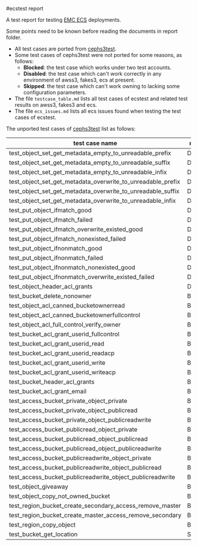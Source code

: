 #ecstest report

A test report for testing [EMC ECS](https://www.emc.com/storage/ecs-appliance/index.htm) deployments.

Some points need to be known before reading the documents in report folder.

- All test cases are ported from [cephs3test](https://github.com/ceph/s3-tests/blob/master/s3tests/functional/test_s3.py).
- Some test cases of cephs3test were not ported for some reasons, as follows:
  - **Blocked**: the test case which works under two test accounts.
  - **Disabled**: the test case which can't work correctly in any environment of awss3, fakes3, ecs at present.
  - **Skipped**: the test case which can't work owning to lacking some configuration parameters.
- The file `testcase_table.md` lists all test cases of ecstest and related test results on awss3, fakes3 and ecs.
- The file `ecs_issues.md` lists all ecs issues found when testing the test cases of ecstest.

The unported test cases of [cephs3test](https://github.com/ceph/s3-tests/blob/master/s3tests/functional/test_s3.py) list as follows:

|test case name| reason |
|--------------|--------|
|test_object_set_get_metadata_empty_to_unreadable_prefix|Disabled|
|test_object_set_get_metadata_empty_to_unreadable_suffix|Disabled|
|test_object_set_get_metadata_empty_to_unreadable_infix|Disabled|
|test_object_set_get_metadata_overwrite_to_unreadable_prefix|Disabled|
|test_object_set_get_metadata_overwrite_to_unreadable_suffix|Disabled|
|test_object_set_get_metadata_overwrite_to_unreadable_infix|Disabled|
|test_put_object_ifmatch_good|Disabled|
|test_put_object_ifmatch_failed|Disabled|
|test_put_object_ifmatch_overwrite_existed_good|Disabled|
|test_put_object_ifmatch_nonexisted_failed|Disabled|
|test_put_object_ifnonmatch_good|Disabled|
|test_put_object_ifnonmatch_failed|Disabled|
|test_put_object_ifnonmatch_nonexisted_good|Disabled|
|test_put_object_ifnonmatch_overwrite_existed_failed|Disabled|
|test_object_header_acl_grants|Disabled|
|test_bucket_delete_nonowner|Blocked|
|test_object_acl_canned_bucketownerread|Blocked|
|test_object_acl_canned_bucketownerfullcontrol|Blocked|
|test_object_acl_full_control_verify_owner|       Blocked|
|test_bucket_acl_grant_userid_fullcontrol|        Blocked|
|test_bucket_acl_grant_userid_read|               Blocked|
|test_bucket_acl_grant_userid_readacp|            Blocked|
|test_bucket_acl_grant_userid_write|              Blocked|
|test_bucket_acl_grant_userid_writeacp|           Blocked|
|test_bucket_header_acl_grants|                     Blocked|
|test_bucket_acl_grant_email|                       Blocked|
|test_access_bucket_private_object_private|         Blocked|
|test_access_bucket_private_object_publicread|      Blocked|
|test_access_bucket_private_object_publicreadwrite| Blocked|
|test_access_bucket_publicread_object_private|      Blocked|
|test_access_bucket_publicread_object_publicread|   Blocked|
|test_access_bucket_publicread_object_publicreadwrite|      Blocked|
|test_access_bucket_publicreadwrite_object_private|         Blocked|
|test_access_bucket_publicreadwrite_object_publicread|      Blocked|
|test_access_bucket_publicreadwrite_object_publicreadwrite| Blocked|
|test_object_giveaway|                                      Blocked|
|test_object_copy_not_owned_bucket|                         Blocked|
|test_region_bucket_create_secondary_access_remove_master|  Blocked|
|test_region_bucket_create_master_access_remove_secondary|  Blocked|
|test_region_copy_object|                                   Blocked|
|test_bucket_get_location|Skipped|